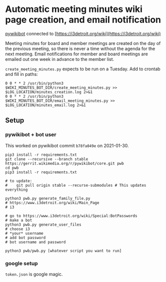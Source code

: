 # Automatic meeting minutes wiki page creation, and email notification
[pywikibot](https://doc.wikimedia.org/pywikibot/master/) connected to [https://i3detroit.org/wiki](https://i3detroit.org/wiki)

Meeting minutes for board and member meetings are created on the day of the previous meeting, so there is never a time without the agenda for the next meeting.
Email notifications for member and board meetings are emailed out one week in advance to the member list.


`create_meeting_minutes.py` expects to be run on a Tuesday. Add to crontab and fill in paths:
```
0 0 * * 2 /usr/bin/python3 $WIKI_MINUTES_BOT_DIR/create_meeting_minutes.py >> $LOG_LOCATION/minutes_creation.log 2>&1
0 0 * * 2 /usr/bin/python3 $WIKI_MINUTES_BOT_DIR/email_meeting_minutes.py >> $LOG_LOCATION/minutes_email.log 2>&1
```


## Setup
### pywikibot + bot user
This worked on pywikibot commit `b78fa049e` on 2021-01-30.
```
pip3 install -r requirements.txt
git clone --recursive --branch stable https://gerrit.wikimedia.org/r/pywikibot/core.git pwb
cd pwb
pip3 install -r requirements.txt

# to update:
#    git pull origin stable --recurse-submodules # This updates everything

python3 pwb.py generate_family_file.py
# https://www.i3detroit.org/wiki/Main_Page
# i3

# go to https://www.i3detroit.org/wiki/Special:BotPasswords
# make a bot
python3 pwb.py generate_user_files
# choose i3
# *your* username
# add bot password
# bot username and password

python3 pwb/pwb.py [whatever script you want to run]
```

### google setup
`token.json` is google magic.
